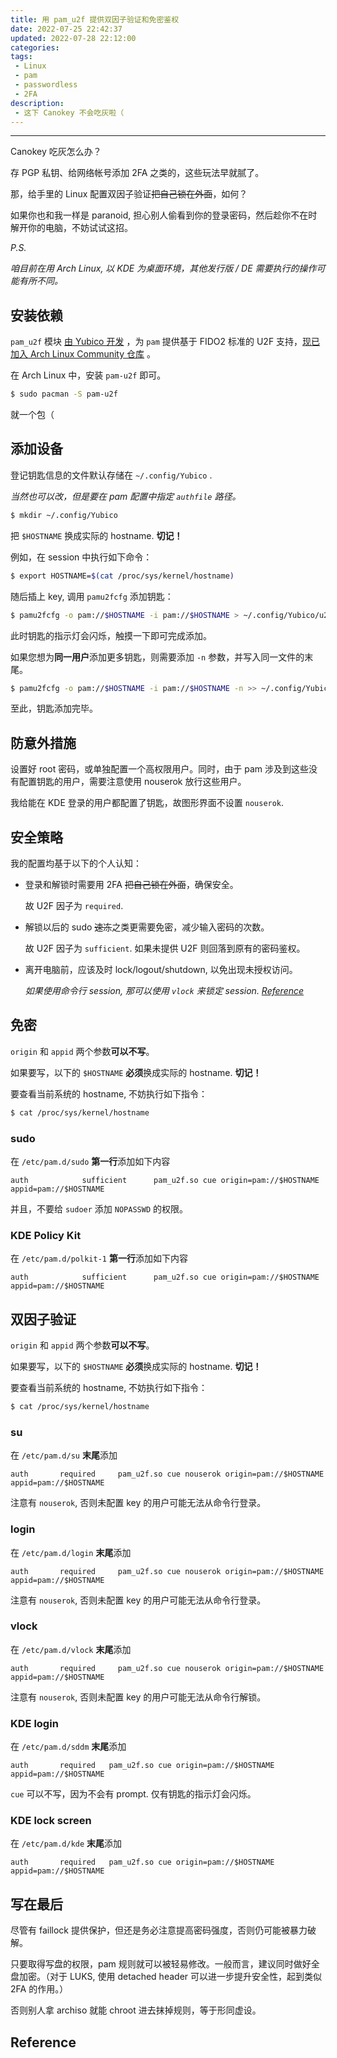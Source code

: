 ```yaml
---
title: 用 pam_u2f 提供双因子验证和免密鉴权
date: 2022-07-25 22:42:37
updated: 2022-07-28 22:12:00
categories:
tags:
 - Linux
 - pam
 - passwordless
 - 2FA
description:
 - 这下 Canokey 不会吃灰啦（
---
```


<!-- {% btn '/en/src/d',View English Version,,blue larger %} -->

---

Canokey 吃灰怎么办？

存 PGP 私钥、给网络帐号添加 2FA 之类的，这些玩法早就腻了。

那，给手里的 Linux 配置双因子验证~~把自己锁在外面~~，如何？

如果你也和我一样是 paranoid, 担心别人偷看到你的登录密码，然后趁你不在时解开你的电脑，不妨试试这招。

*P.S.*

*咱目前在用 Arch Linux, 以 KDE 为桌面环境，其他发行版 / DE 需要执行的操作可能有所不同。*



## 安装依赖

`pam_u2f` 模块 [由 Yubico 开发](https://developers.yubico.com/pam-u2f) ，为 `pam` 提供基于 FIDO2 标准的 U2F 支持，[现已加入 Arch Linux Community 仓库](https://archlinux.org/packages/community/x86_64/pam-u2f/) 。

在 Arch Linux 中，安装 `pam-u2f` 即可。

```bash
$ sudo pacman -S pam-u2f
```

就一个包（



## 添加设备

登记钥匙信息的文件默认存储在 `~/.config/Yubico` .

*当然也可以改，但是要在 pam 配置中指定 `authfile` 路径。*

```bash
$ mkdir ~/.config/Yubico 
```

把 `$HOSTNAME` 换成实际的 hostname. **切记！**

例如，在 session 中执行如下命令：

```bash
$ export HOSTNAME=$(cat /proc/sys/kernel/hostname)
```

随后插上 key, 调用 `pamu2fcfg` 添加钥匙：

```bash
$ pamu2fcfg -o pam://$HOSTNAME -i pam://$HOSTNAME > ~/.config/Yubico/u2f_keys
```

此时钥匙的指示灯会闪烁，触摸一下即可完成添加。

如果您想为**同一用户**添加更多钥匙，则需要添加 `-n` 参数，并写入同一文件的末尾。

```bash
$ pamu2fcfg -o pam://$HOSTNAME -i pam://$HOSTNAME -n >> ~/.config/Yubico/u2f_keys
```

至此，钥匙添加完毕。



## 防意外措施

设置好 root 密码，或单独配置一个高权限用户。同时，由于 pam 涉及到这些没有配置钥匙的用户，需要注意使用 nouserok 放行这些用户。

我给能在 KDE 登录的用户都配置了钥匙，故图形界面不设置 `nouserok`. 



## 安全策略

我的配置均基于以下的个人认知：

- 登录和解锁时需要用 2FA ~~把自己锁在外面~~，确保安全。

  故 U2F 因子为 `required`.

- 解锁以后的 sudo ~~速冻~~之类更需要免密，减少输入密码的次数。

  故 U2F 因子为 `sufficient`. 如果未提供 U2F 则回落到原有的密码鉴权。

- 离开电脑前，应该及时 lock/logout/shutdown, 以免出现未授权访问。

  *如果使用命令行 session, 那可以使用 `vlock` 来锁定 session. [Reference](https://wiki.archlinux.org/title/Session_lock#Virtual_console)*




## 免密 

`origin` 和 `appid` 两个参数**可以不写**。

如果要写，以下的 `$HOSTNAME` **必须**换成实际的 hostname. **切记！**

要查看当前系统的 hostname, 不妨执行如下指令：

```bash
$ cat /proc/sys/kernel/hostname
```



### sudo 

在 `/etc/pam.d/sudo` **第一行**添加如下内容

```
auth            sufficient      pam_u2f.so cue origin=pam://$HOSTNAME appid=pam://$HOSTNAME
```

并且，不要给 `sudoer` 添加 `NOPASSWD` 的权限。



### KDE Policy Kit

在 `/etc/pam.d/polkit-1` **第一行**添加如下内容

```
auth            sufficient      pam_u2f.so cue origin=pam://$HOSTNAME appid=pam://$HOSTNAME
```

<!--Policy kit 弹出窗口时，-->



## 双因子验证

`origin` 和 `appid` 两个参数**可以不写**。

如果要写，以下的 `$HOSTNAME` **必须**换成实际的 hostname. **切记！**

要查看当前系统的 hostname, 不妨执行如下指令：

```bash
$ cat /proc/sys/kernel/hostname
```



### su

在 `/etc/pam.d/su` **末尾**添加

```
auth       required     pam_u2f.so cue nouserok origin=pam://$HOSTNAME appid=pam://$HOSTNAME
```

注意有 `nouserok`, 否则未配置 key 的用户可能无法从命令行登录。



### login

在 `/etc/pam.d/login` **末尾**添加

```
auth       required     pam_u2f.so cue nouserok origin=pam://$HOSTNAME appid=pam://$HOSTNAME
```

注意有 `nouserok`, 否则未配置 key 的用户可能无法从命令行登录。



### vlock

在 `/etc/pam.d/vlock` **末尾**添加

```
auth       required     pam_u2f.so cue nouserok origin=pam://$HOSTNAME appid=pam://$HOSTNAME
```

注意有 `nouserok`, 否则未配置 key 的用户可能无法从命令行解锁。



### KDE login

在 `/etc/pam.d/sddm` **末尾**添加

```
auth       required   pam_u2f.so cue origin=pam://$HOSTNAME appid=pam://$HOSTNAME
```

`cue` 可以不写，因为不会有 prompt. 仅有钥匙的指示灯会闪烁。



### KDE lock screen

在 `/etc/pam.d/kde` **末尾**添加

```
auth       required   pam_u2f.so cue origin=pam://$HOSTNAME appid=pam://$HOSTNAME
```



## 写在最后

尽管有 faillock 提供保护，但还是务必注意提高密码强度，否则仍可能被暴力破解。

只要取得写盘的权限，pam 规则就可以被轻易修改。一般而言，建议同时做好全盘加密。（对于 LUKS, 使用 detached header 可以进一步提升安全性，起到类似 2FA 的作用。）

否则别人拿 archiso 就能 chroot 进去抹掉规则，等于形同虚设。



## Reference

[^1]: https://wiki.archlinux.org/title/Universal_2nd_Factor#Authentication_for_Arch_Linux
[^2]: https://github.com/Zer0CoolX/Fedora-KDE-Yubikey-U2F-2FA-Logins-Guide
[^3]: https://webcache.googleusercontent.com/search?q=cache%3AX6Y0_n-k4WwJ%3Ahttps%3A%2F%2Fwww.reddit.com%2Fr%2Farchlinux%2Fcomments%2Ffoi5ig%2Fenabling_u2f_when_logging_in%2F&hl=en&gl=id&strip=0&vwsrc=0



